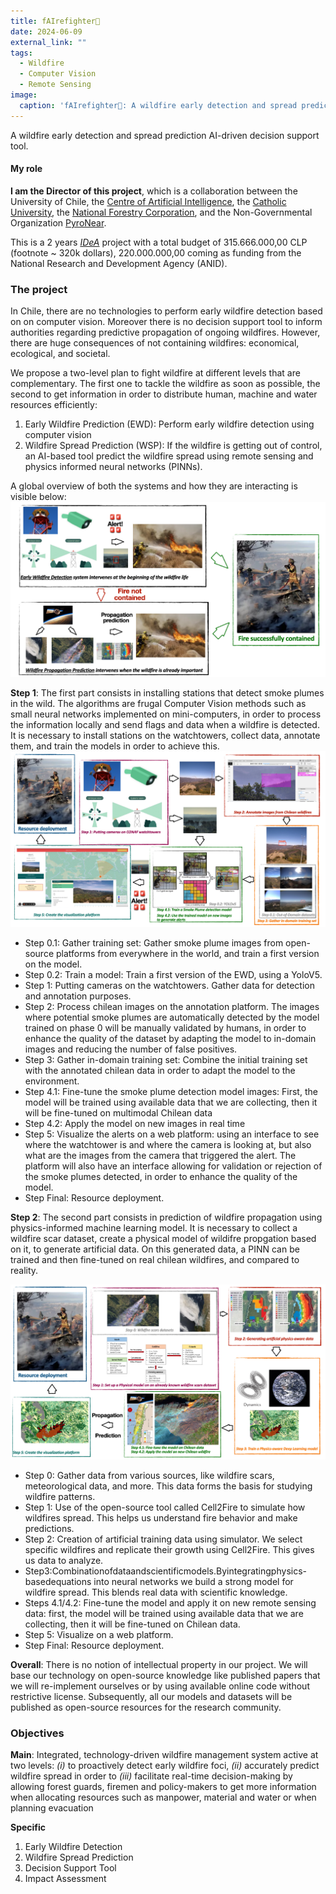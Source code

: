 ```yaml
---
title: fAIrefighter🧯
date: 2024-06-09
external_link: ""
tags:
  - Wildfire
  - Computer Vision
  - Remote Sensing
image:
  caption: 'fAIrefighter🧯: A wildfire early detection and spread prediction AI-driven decision support tool'
---
```


A wildfire early detection and spread prediction AI-driven decision support tool.

<!--more-->

#### My role

**I am the Director of this project**, which is a collaboration between the University of Chile, the [Centre of Artificial Intelligence](https://www.cenia.cl), the [Catholic University](https://www.puc.cl), the [National Forestry Corporation](https://www.conaf.cl), and the Non-Governmental Organization [PyroNear](https://pyronear.org/). 

This is a 2 years [*IDeA*](https://anid.cl/concursos/concurso-idea-id-2024/) project with a total budget of 315.666.000,00 CLP (footnote ~ 320k dollars), 220.000.000,00 coming as funding from the National Research and Development Agency (ANID). 

### The project 

In Chile, there are no technologies to perform early wildfire detection based on on computer vision. Moreover there is no decision support tool to inform authorities regarding predictive propagation of ongoing wildfires. However, there are huge consequences of not containing wildfires: economical, ecological, and societal.

We propose a two-level plan to fight wildfire at different levels that are complementary. The first one to tackle the wildfire as soon as possible, the second to get information in order to distribute human, machine and water resources efficiently: 
1. Early Wildfire Prediction (EWD): Perform early wildfire detection using computer vision
2. Wildfire Spread Prediction (WSP): If the wildfire is getting out of control, an AI-based tool predict the wildfire spread using remote sensing and physics informed neural networks (PINNs). 

A global overview of both the systems and how they are interacting is visible below: 
![image_all](fAIrefighter_all.png)

**Step 1**: The first part consists in installing stations that detect smoke plumes in the wild. The algorithms are frugal Computer Vision methods such as small neural networks implemented on mini-computers, in order to process the information locally and send flags and data when a wildfire is detected. It is necessary to install stations on the watchtowers, collect data, annotate them, and train the models in order to achieve this. 
![image_all](fAIrefighter_ewd.png)

* Step 0.1: Gather training set: Gather smoke plume images from open-source platforms from everywhere in the world, and train a first version on the model.
* Step 0.2: Train a model: Train a first version of the EWD, using a YoloV5.
* Step 1: Putting cameras on the watchtowers. Gather data for detection and annotation purposes.
* Step 2: Process chilean images on the annotation platform. The images where potential
smoke plumes are automatically detected by the model trained on phase 0 will be manually validated by humans, in order to enhance the quality of the dataset by adapting the model to in-domain images and reducing the number of false positives.
* Step 3: Gather in-domain training set: Combine the initial training set with the annotated chilean data in order to adapt the model to the environment.
* Step 4.1: Fine-tune the smoke plume detection model images: First, the model will be trained using available data that we are collecting, then it will be fine-tuned on multimodal Chilean data
* Step 4.2: Apply the model on new images in real time
* Step 5: Visualize the alerts on a web platform: using an interface to see where the watchtower is and where the camera is looking at, but also what are the images from the camera that triggered the alert. The platform will also have an interface allowing for validation or rejection of the smoke plumes detected, in order to enhance the quality of the model.
* Step Final: Resource deployment.

**Step 2**: The second part consists in prediction of wildfire propagation using physics-informed machine learning model. It is necessary to collect a wildfire scar dataset, create a physical model of wildifre propgation based on it, to generate artificial data. On this generated data, a PINN can be trained and then fine-tuned on real chilean wildfires, and compared to reality. 

![image_all](fAIrefighter_wsp.png)


* Step 0: Gather data from various sources, like wildfire scars, meteorological data, and more. This data forms the basis for studying wildfire patterns.
* Step 1: Use of the open-source tool called Cell2Fire to simulate how wildfires spread. This helps us understand fire behavior and make predictions.
* Step 2: Creation of artificial training data using simulator. We select specific wildfires and replicate their growth using Cell2Fire. This gives us data to analyze.
* Step3:Combinationofdataandscientificmodels.Byintegratingphysics-basedequations into neural networks we build a strong model for wildfire spread. This blends real data with scientific knowledge.
* Steps 4.1/4.2: Fine-tune the model and apply it on new remote sensing data: first, the model will be trained using available data that we are collecting, then it will be fine-tuned on Chilean data.
* Step 5: Visualize on a web platform.
* Step Final: Resource deployment.

**Overall**: There is no notion of intellectual property in our project. We will base our technology on open-source knowledge like published papers that we will re-implement ourselves or by using available online code without restrictive license. Subsequently, all our models and datasets will be published as open-source resources for the research community.

### Objectives

**Main**: 
Integrated, technology-driven wildfire management system active at two levels: *(i)* to proactively detect early wildfire foci, *(ii)* accurately predict wildfire spread in order to *(iii)* facilitate real-time decision-making by allowing forest guards, firemen and policy-makers to get more information when allocating resources such as manpower, material and water or when planning evacuation

**Specific**
1. Early Wildfire Detection 
2. Wildfire Spread Prediction 
3. Decision Support Tool
4. Impact Assessment

